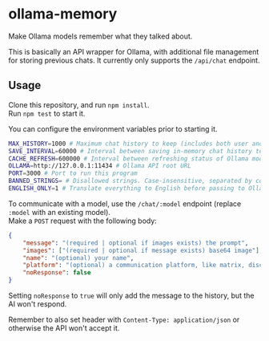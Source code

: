 # ollama-memory
Make Ollama models remember what they talked about.

This is basically an API wrapper for Ollama, with additional file management for storing previous chats. It currently only supports the `/api/chat` endpoint.

## Usage
Clone this repository, and run `npm install`.  
Run `npm test` to start it.

You can configure the environment variables prior to starting it.
```bash
MAX_HISTORY=1000 # Maximum chat history to keep (includes both user and assistant)
SAVE_INTERVAL=60000 # Interval between saving in-memory chat history to files
CACHE_REFRESH=600000 # Interval between refreshing status of Ollama model
OLLAMA=http://127.0.0.1:11434 # Ollama API root URL
PORT=3000 # Port to run this program
BANNED_STRINGS= # Disallowed strings. Case-insensitive, separated by commas
ENGLISH_ONLY=1 # Translate everything to English before passing to Ollama. Omit to disable
```

To communicate with a model, use the `/chat/:model` endpoint (replace `:model` with an existing model).  
Make a `POST` request with the following body:
```json
{
	"message": "(required | optional if images exists) the prompt",
	"images": ["(required | optional if message exists) base64 image"],
	"name": "(optional) your name",
	"platform": "(optional) a communication platform, like matrix, discord, twitch",
	"noResponse": false
}
```
Setting `noResponse` to `true` will only add the message to the history, but the AI won't respond.

Remember to also set header with `Content-Type: application/json` or otherwise the API won't accept it.